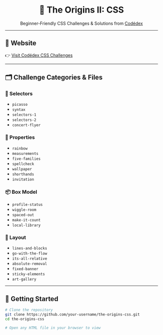<h1 align="center">🌈 The Origins II: CSS</h1>
<p align="center">Beginner-Friendly CSS Challenges & Solutions from <a href="https://www.codedex.io/css" target="_blank">Codédex</a></p>

---

## 🔗 Website
👉 [Visit Codédex CSS Challenges](https://www.codedex.io/css)

---

## 🗂️ Challenge Categories & Files

### 🎯 Selectors
- `picasso`
- `syntax`
- `selectors-1`
- `selectors-2`
- `concert-flyer`

### 🎨 Properties
- `rainbow`
- `measurements`
- `five-families`
- `spellcheck`
- `wallpaper`
- `shorthands`
- `invitation`

### 📦 Box Model
- `profile-status`
- `wiggle-room`
- `spaced-out`
- `make-it-count`
- `local-library`

### 🧱 Layout
- `lines-and-blocks`
- `go-with-the-flow`
- `its-all-relative`
- `absolute-removal`
- `fixed-banner`
- `sticky-elements`
- `art-gallery`

---

## 🚀 Getting Started

```bash
# Clone the repository
git clone https://github.com/your-username/the-origins-css.git
cd the-origins-css

# Open any HTML file in your browser to view
